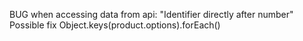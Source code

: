 BUG when accessing data from api:
"Identifier directly after number"
Possible fix Object.keys(product.options).forEach()